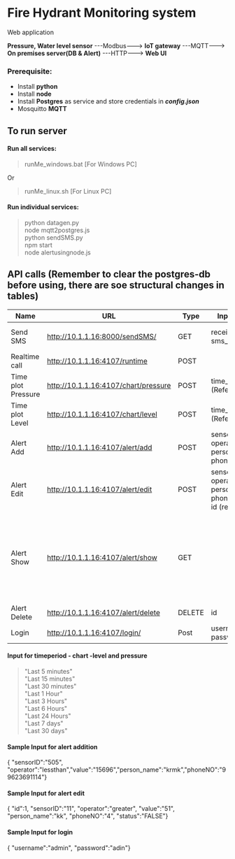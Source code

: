 # Fire Hydrant Monitoring system
Web application 


**Pressure, Water level sensor** ---Modbus---> **IoT gateway** ---MQTT---> **On premises server(DB & Alert)** ---HTTP---> **Web UI**
<br>

### Prerequisite:
* Install **python**
* Install **node**
* Install **Postgres** as service and store credentials in ***config.json***
* Mosquitto **MQTT**

## To run server
#### Run all services:
> runMe_windows.bat [For Windows PC] <br>

Or <br>
> runMe_linux.sh [For Linux PC] <br>

#### Run individual services:
> python datagen.py <br>
> node mqtt2postgres.js <br>
> python sendSMS.py <br>
> npm start <br>
> node alertusingnode.js <br>


## API calls  (Remember to clear the postgres-db before using, there are soe structural changes in tables)

Name | URL | Type | Input params | Output params
-----|-----|------|--------------|-----------------
Send SMS | http://10.1.1.16:8000/sendSMS/ | GET | receiver_number, sms_body | gateway_connectivity_status, sms_sent_successfully, receiver_number, sms_body
Realtime call |  http://10.1.1.16:4107/runtime | POST | |JSON
Time plot Pressure | http://10.1.1.16:4107/chart/pressure | POST | time_period (Refer below) | JSON
Time plot Level | http://10.1.1.16:4107/chart/level | POST | time_period (Refer below)  | Json
Alert Add | http://10.1.1.16:4107/alert/add | POST | sensorID, operator, value, person_name, phoneNO | 'Data Addition error' or 'Data Added'
Alert Edit | http://10.1.1.16:4107/alert/edit | POST | sensorID, operator, value, person_name, phoneNO, status, id (refer below) |'Data Editted'
Alert Show | http://10.1.1.16:4107/alert/show | GET ||[{"alertid": 2, "sensorid": "505", "operator": "lessthan", "values1": 15696, "name": "krmk", "phoneno": "99623691114", "modified_date": "2021-11-08T08:31:51.000Z", "status": true, "lastmodified": null  }]|
Alert Delete | http://10.1.1.16:4107/alert/delete | DELETE | id | "Deleted" or "Delete error" |
Login | http://10.1.1.16:4107/login/ | Post | username, password | "Invalid credentials" or "Login Successful" |

#### Input for timeperiod - chart -level and pressure
> "Last 5 minutes" <br>
> "Last 15 minutes"<br>
> "Last 30 minutes"<br>
> "Last 1 Hour"<br>
> "Last 3 Hours"<br>
> "Last 6 Hours"<br>
> "Last 24 Hours"<br>
> "Last 7 days"<br>
> "Last 30 days"<br>


#### Sample Input for alert addition
{ "sensorID":"505", "operator":"lessthan","value":"15696","person_name":"krmk","phoneNO":"99623691114"}


#### Sample Input for alert edit
{  "id":1,    "sensorID":"11",    "operator":"greater",    "value":"51",    "person_name":"kk",    "phoneNO":"4",    "status":"FALSE"}

#### Sample Input for login
{  "username":"admin",    "password":"adin"}
